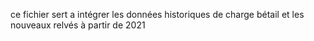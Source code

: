 ce fichier sert a intégrer les données historiques de charge bétail et les nouveaux relvés à partir de 2021
